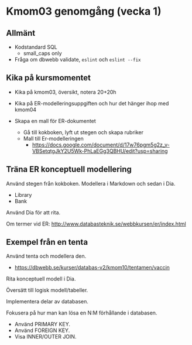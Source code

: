 Kmom03 genomgång (vecka 1)
=========================

Allmänt
-------------------------

* Kodstandard SQL
    * small_caps only
* Fråga om dbwebb validate, `eslint` och `eslint --fix`


Kika på kursmomentet
-------------------------

* Kika på kmom03, översikt, notera 20+20h
* Kika på ER-modelleringsuppgiften och hur det hänger ihop med kmom04

* Skapa en mall för ER-dokumentet
    * Gå till kokboken, lyft ut stegen och skapa rubriker
    * Mall till Er-modelleringen
        * https://docs.google.com/document/d/17w76pgm5g2z_v-VBSetqtgJkY2U5Wk-PhLaEGg3QBHU/edit?usp=sharing


Träna ER konceptuell modellering
-------------------------

Använd stegen från kokboken. Modellera i Markdown och sedan i Dia.

* Library
* Bank

Använd Dia för att rita.

Om termer vid ER: http://www.databasteknik.se/webbkursen/er/index.html



Exempel från en tenta
-------------------------

Använd tenta och modellera den.

* https://dbwebb.se/kurser/databas-v2/kmom10/tentamen/vaccin

Rita konceptuell modell i Dia.

Översätt till logisk modell/tabeller.

Implementera delar av databasen.

Fokusera på hur man kan lösa en N:M förhållande i databasen.

* Använd PRIMARY KEY.
* Använd FOREIGN KEY.
* Visa INNER/OUTER JOIN.


